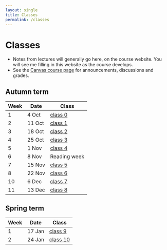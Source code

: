 ```yaml
---
layout: single
title: Classes
permalink: /classes
---
```


# Classes

* Notes from lectures will generally go here, on the course
  website. You will see me filling in this website as the course
  develops.
* See the [Canvas course
  page](https://canvas.bham.ac.uk/courses/40740) for
  announcements, discussions and grades.

## Autumn term

| Week | Date       | Class                        |
| ---- | ---------- | ---------------------------- |
| 1    |  4 Oct     | [class 0](classes/class_0)   |
| 2    |  11 Oct    | [class 1](classes/class_1)   |
| 3    |  18 Oct    | [class 2](classes/class_2)   |
| 4    |  25 Oct    | [class 3](classes/class_3)   |
| 5    |  1 Nov     | [class 4](classes/class_4)   |
| 6    |  8 Nov     | Reading week                 |
| 7    |  15 Nov    | [class 5](classes/class_5)   |
| 8    |  22 Nov    | [class 6](classes/class_6)   |
| 10   |  6 Dec     | [class 7](classes/class_7)   |
| 11   |  13 Dec    | [class 8](classes/class_8)   |

## Spring term

| Week | Date       | Class                        |
| ---- | ---------- | ---------------------------- |
| 1    |  17 Jan    | [class 9](classes/class_9)   |
| 2    |  24 Jan    | [class 10](classes/class_10) |
